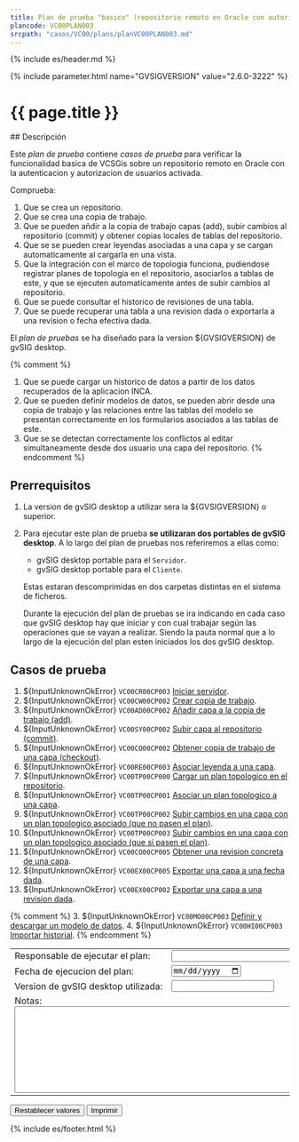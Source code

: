 ```yaml
---
title: Plan de prueba "basico" (repositorio remoto en Oracle con autorizacion)
plancode: VC00PLAN003
srcpath: "casos/VC00/plans/planVC00PLAN003.md"
---
```


{% include es/header.md %}

{% include parameter.html name="GVSIGVERSION" value="2.6.0-3222" %}

# {{ page.title }}

<div class="noprint"  markdown="1">
<style scoped>
@media print{
   .noprint{
       display:none;
   }
}
</style>
## Descripción
   
Este *plan de prueba* contiene *casos de prueba* para verificar la funcionalidad basica de VCSGis sobre 
un repositorio remoto en Oracle con la autenticacion y autorizacion de usuarios activada.

Comprueba:

1. Que se crea un repositorio.
1. Que se crea una copia de trabajo.
1. Que se pueden añdir a la copia de trabajo capas (add), subir cambios al repositorio (commit) y obtener copias locales de tablas del repositorio.
1. Que se se pueden crear leyendas asociadas a una capa y se cargan automaticamente al cargarla en una vista.
1. Que la integración con el marco de topologia funciona, pudiendose registrar planes
   de topologia en el repositorio, asociarlos a tablas de este, y que se ejecuten automaticamente antes de subir cambios
   al repositorio.
1. Que se puede consultar el historico de revisiones de una tabla.
1. Que se puede recuperar una tabla a una revision dada o exportarla a una revision o fecha efectiva dada.
   
El *plan de pruebas* se ha diseñado para la version ${GVSIGVERSION} de gvSIG desktop.

{% comment %}
1. Que se puede cargar un historico de datos a partir de los datos recuperados de la aplicacion INCA.
1. Que se pueden definir modelos de datos, se pueden abrir desde una copia de trabajo y las relaciones entre
   las tablas del modelo se presentan correctamente en los formularios asociados a las tablas de este.
1. Que se se detectan correctamente los conflictos al editar simultaneamente desde dos usuario una capa del repositorio.
{% endcomment %}

## Prerrequisitos

1. La version de gvSIG desktop a utilizar sera la ${GVSIGVERSION} o superior.

1. Para ejecutar este plan de prueba **se utilizaran dos portables de gvSIG desktop**. A lo largo
   del plan de pruebas nos referiremos a ellas como:
     * gvSIG desktop portable para el ```Servidor```.
     * gvSIG desktop portable para el ```Cliente```.
     
   Estas estaran descomprimidas en dos carpetas distintas en el sistema de ficheros.
   
   Durante la ejecución del plan de pruebas se ira indicando en cada caso que gvSIG desktop hay que 
   iniciar y con cual trabajar según las operaciones que se vayan a realizar. Siendo la pauta
   normal que a lo largo de la ejecución del plan esten iniciados los dos gvSIG desktop.

</div>

## Casos de prueba

<form  markdown="1">

1. ${InputUnknownOkError} ```VC00CR00CP003``` [Iniciar servidor](../CR00/CP003/testVC00CR00CP003.md).
1. ${InputUnknownOkError} ```VC00CW00CP002``` [Crear copia de trabajo](../CW00/CP002/testVC00CW00CP002.md).
1. ${InputUnknownOkError} ```VC00AD00CP002``` [Añadir capa a la copia de trabajo (add)](../AD00/CP002/testVC00AD00CP002.md).
1. ${InputUnknownOkError} ```VC00SY00CP002``` [Subir capa al repositorio (commit)](../SY00/CP002/testVC00SY00CP002.md).
1. ${InputUnknownOkError} ```VC00CO00CP002``` [Obtener copia de trabajo de una capa (checkout)](../CO00/CP002/testVC00CO00CP002.md).
1. ${InputUnknownOkError} ```VC00RE00CP003``` [Asociar leyenda a una capa](../RE00/CP003/testVC00RE00CP003.md).
1. ${InputUnknownOkError} ```VC00TP00CP000``` [Cargar un plan topologico en el repositorio](../TP00/CP000/testVC00TP00CP000.md).
1. ${InputUnknownOkError} ```VC00TP00CP001``` [Asociar un plan topologico a una capa](../TP00/CP001/testVC00TP00CP001.md).
1. ${InputUnknownOkError} ```VC00TP00CP002``` [Subir cambios en una capa con un plan topologico asociado (que no pasen el plan)](../TP00/CP002/testVC00TP00CP002.md).
1. ${InputUnknownOkError} ```VC00TP00CP003``` [Subir cambios en una capa con un plan topologico asociado (que sí pasen el plan)](../TP00/CP003/testVC00TP00CP003.md).
1. ${InputUnknownOkError} ```VC00CO00CP005``` [Obtener una revision concreta de una capa](../CO00/CP005/testVC00CO00CP005.md).
1. ${InputUnknownOkError} ```VC00EX00CP005``` [Exportar una capa a una fecha dada](../EX00/CP005/testVC00EX00CP005.md).
1. ${InputUnknownOkError} ```VC00EX00CP002``` [Exportar una capa a una revision dada](../EX00/CP002/testVC00EX00CP002.md).

{% comment %}
3. ${InputUnknownOkError} ```VC00MO00CP003``` [Definir y descargar un modelo de datos](../MO00/CP003/testVC00MO00CP003.md).
4. ${InputUnknownOkError} ```VC00HI00CP003``` [Importar historial](../HI00/CP003/testVC00HI00CP003.md).
{% endcomment %}


<table border="0">
<tr>
<td nowarp>Responsable de ejecutar el plan:</td><td width="90%"><input type="text" style="display:table-cell; width:100%"></td>
</tr>
<tr>
<td>Fecha de ejecucion del plan:</td><td><input type="date"></td>
</tr>
<tr>
<td nowrap>Version de gvSIG desktop utilizada:</td><td><input type="text" values=""></td>
</tr>
<tr>
<td colspan="2">Notas:<br><textarea rows="10" cols="80"></textarea></td>
</tr>
</table>
<input type="reset" value="Restablecer valores">
<input type="button" value="Imprimir" onclick="window.print();">
</form>

{% include es/footer.html %}
